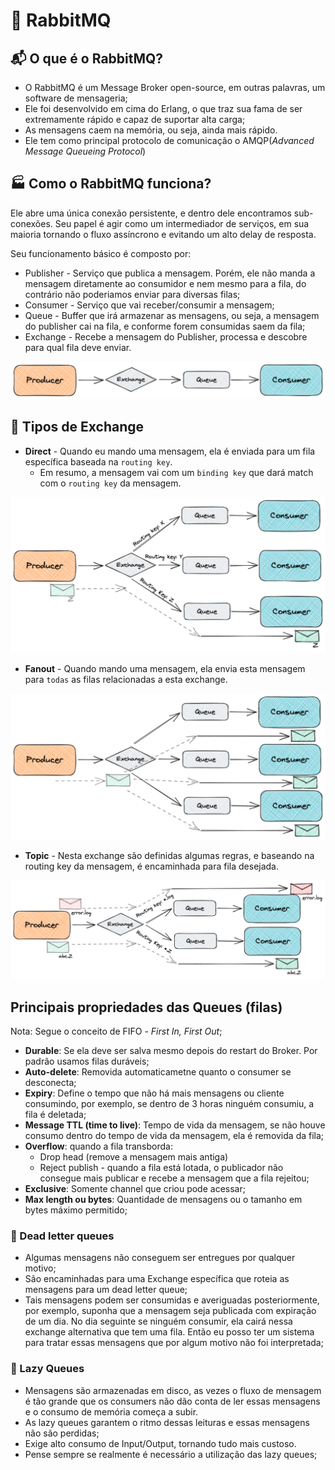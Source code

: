 # 🐰 RabbitMQ

## 📬  O que é o RabbitMQ?
- O RabbitMQ é um Message Broker open-source, em outras palavras, um software de mensageria;
- Ele foi desenvolvido em cima do Erlang, o que traz sua fama de ser extremamente rápido e capaz de suportar alta carga;
- As mensagens caem na memória, ou seja, ainda mais rápido.
- Ele tem como principal protocolo de comunicação o AMQP(_Advanced Message Queueing Protocol_)

## 🏭 Como o RabbitMQ funciona?
Ele abre uma única conexão persistente, e dentro dele encontramos sub-conexões. Seu papel é agir como um intermediador de serviços, em sua maioria tornando o fluxo assíncrono e evitando um alto delay de resposta.

Seu funcionamento básico é composto por:
- Publisher - Serviço que publica a mensagem. Porém, ele não manda a mensagem diretamente ao consumidor e nem mesmo para a fila, do contrário não poderiamos enviar para diversas filas;
- Consumer - Serviço que vai receber/consumir a mensagem;
- Queue - Buffer que irá armazenar as mensagens, ou seja, a mensagem do publisher cai na fila, e conforme forem consumidas saem da fila;
- Exchange - Recebe a mensagem do Publisher, processa e descobre para qual fila deve enviar.

![RabbitMQ flow](/assets/rabbitmq-flow.png)

## 📩 Tipos de Exchange
- **Direct** - Quando eu mando uma mensagem, ela é enviada para um fila específica baseada na `routing key`.
  - Em resumo, a mensagem vai com um `binding key` que dará match com o `routing key` da mensagem.

![Direct exchange](/assets/direct-exchange.png)

- **Fanout** - Quando mando uma mensagem, ela envia esta mensagem para `todas` as filas relacionadas a esta exchange.

![Fanout exchange](/assets/fanout-exchange.png)

- **Topic** - Nesta exchange são definidas algumas regras, e baseando na routing key da mensagem, é encaminhada para fila desejada.

![Topic exchange](/assets/topic-exchange.png)

## Principais propriedades das Queues (filas)
Nota: Segue o conceito de FIFO - _First In, First Out_;

- **Durable**: Se ela deve ser salva mesmo depois do restart do Broker. Por padrão usamos filas duráveis;
- **Auto-delete**: Removida automaticametne quanto o consumer se desconecta;
- **Expiry**: Define o tempo que não há mais mensagens ou cliente consumindo, por exemplo, se dentro de 3 horas ninguém consumiu, a fila é deletada;
- **Message TTL (time to live)**: Tempo de vida da mensagem, se não houve consumo dentro do tempo de vida da mensagem, ela é removida da fila;
- **Overflow**: quando a fila transborda:
    - Drop head (remove a mensagem mais antiga)
    - Reject publish - quando a fila está lotada, o publicador não consegue mais publicar e recebe a mensagem que a fila rejeitou;
- **Exclusive**: Somente channel que criou pode acessar;
- **Max length ou bytes**: Quantidade de mensagens ou o tamanho em bytes máximo permitido;

### 📨 Dead letter queues
- Algumas mensagens não conseguem ser entregues por qualquer motivo;
- São encaminhadas para uma Exchange específica que roteia as mensagens para um dead letter queue;
- Tais mensagens podem ser consumidas e averiguadas posteriormente, por exemplo, suponha que a mensagem seja publicada com expiração de um dia. No dia seguinte se ninguém consumir, ela cairá nessa exchange alternativa que tem uma fila. Então eu posso ter um sistema para tratar essas mensagens que por algum motivo não foi interpretada;

### 🐢 Lazy Queues
- Mensagens são armazenadas em disco, as vezes o fluxo de mensagem é tão grande que os consumers não dão conta de ler essas mensagens e o consumo de memória começa a subir.
- As lazy queues garantem o ritmo dessas leituras e essas mensagens não são perdidas;
- Exige alto consumo de Input/Output, tornando tudo mais custoso.
- Pense sempre se realmente é necessário a utilização das lazy queues;
